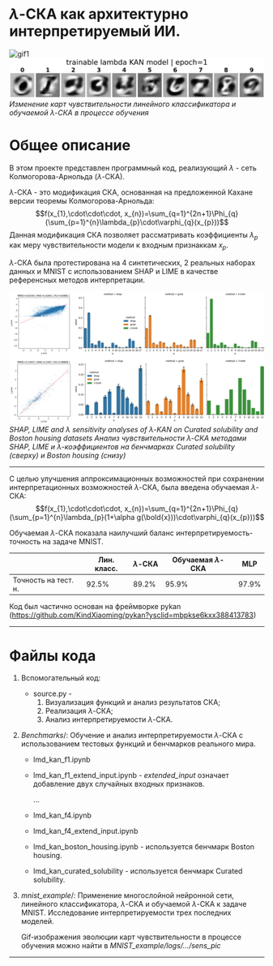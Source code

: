 # $\lambda$-СКА как архитектурно интерпретируемый ИИ.

![gif1](MNIST_example\logs\MnistLR\lightning_logs\version_0\sens_pic\MnistLR.gif)
![gif2](MNIST_example\logs\Mnist_tlmdSplineKAN\lightning_logs\version_0\sens_pic\tlmdSplineKAN.gif)
*Изменение карт чувствительности линейного классификатора и обучаемой $\lambda$-СКА в процессе обучения*

# Общее описание
В этом проекте представлен программный код, реализующий $\lambda$ - сеть Колмогорова-Арнольда ($\lambda$-СКА).

$\lambda$-СКА - это модификация СКА, основанная на предложенной Кахане версии теоремы Колмогорова-Арнольда:
$$f(x_{1},\cdot\cdot\cdot, x_{n})=\sum_{q=1}^{2n+1}\Phi_{q}(\sum_{p=1}^{n}\lambda_{p}\cdot\varphi_{q}(x_{p}))$$
Данная модификация СКА позволяет рассматривать коэффициенты $\lambda_{p}$ как меру чувствительности модели к входным признаккам $x_{p}$.

$\lambda$-СКА была протестирована на 4 синтетических, 2 реальных наборах данных и MNIST с использованием SHAP и LIME в качестве референсных методов интерпретации.

![pic1](pictures\pic1.png)
*SHAP, LIME and $\lambda$ sensitivity analyses of $\lambda$-KAN on Curated solubility and Boston housing datasets*
*Анализ чувствительности $\lambda$-СКА методами SHAP, LIME и $\lambda$-коэффициентов на бенчмарках Curated solubility (сверху) и Boston housing (снизу)*


---
С целью улучшения аппроксимационных возможностей при сохранении интерпретационных возможностей $\lambda$-СКА, была введена обучаемая $\lambda$-СКА:
$$f(x_{1},\cdot\cdot\cdot, x_{n})=\sum_{q=1}^{2n+1}\Phi_{q}(\sum_{p=1}^{n}\lambda_{p}(1+\alpha g(\bold{x}))\cdot\varphi_{q}(x_{p}))$$


Обучаемая $\lambda$-СКА показала наилучший баланс интерпретируемость-точность на задаче MNIST.

|  | Лин. класс. | $\lambda$-СКА | Обучаемая $\lambda$-СКА | MLP |
|--|-------------|---------------|-------------------------|-----|
| Точность на тест. н. | 92.5% | 89.2% | 95.9% | 97.9% |


Код был частично основан на фреймворке pykan (https://github.com/KindXiaoming/pykan?ysclid=mbpkse6kxx388413783)

---
# Файлы кода

1) Вспомогательный код:
    * source.py - 
        1. Визуализация функций и анализ результатов СКА; 
        2. Реализация $\lambda$-СКА;
        3. Анализ интерпретируемости $\lambda$-СКА.


2) _Benchmarks_/: Обучение и анализ интерпретируемости $\lambda$-СКА с использованием тестовых функций и бенчмарков реального мира.
    * lmd_kan_f1.ipynb
    * lmd_kan_f1_extend_input.ipynb - _extended_input_  означает добавление двух случайных входных признаков.

        ...
    * lmd_kan_f4.ipynb
    * lmd_kan_f4_extend_input.ipynb
    * lmd_kan_boston_housing.ipynb - используется бенчмарк Boston housing.
    * lmd_kan_curated_solubility - используется бенчмарк Curated solubility.


3) _mnist_example_/: Применение многослойной нейронной сети, линейного классификатора, $\lambda$-СКА и обучаемой $\lambda$-СКА к задаче MNIST. Исследование интерпретируемости трех последних моделей.

    Gif-изображения эволюции карт чувствительности в процессе обучения можно найти в _MNIST_example/logs/.../sens_pic_
---